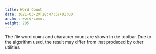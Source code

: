```yaml
---
title: Word Count
date: 2021-03-29T18:47:58+01:00
anchor: word-count
weight: 285
---
```


The file word count and character count are shown in the toolbar. Due
to the algorithm used, the result may differ from that produced by
other utilities.
